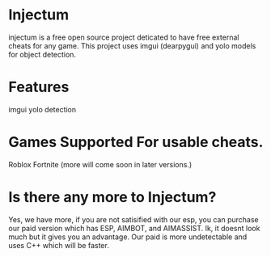 # Injectum

injectum is a free open source project deticated to have free external cheats for any game. This project uses imgui (dearpygui) and yolo models for object detection.

# Features

imgui
yolo detection

# Games Supported For usable cheats.

Roblox
Fortnite
(more will come soon in later versions.)

# Is there any more to Injectum?

Yes, we have more, if you are not satisified with our esp, you can purchase our paid version which has ESP, AIMBOT, and AIMASSIST. Ik, it doesnt look much but it gives you an advantage. Our paid is more undetectable and uses C++ which will be faster.
